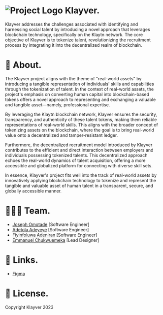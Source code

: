  # <img src="https://github.com/Klayver-Team/Klayver-App/assets/66223408/b32de9b4-9864-42a1-aa00-58007eb3cb72" alt="Project Logo" style="padding-top: 80px"> Klayver.

Klayver addresses the challenges associated with identifying and harnessing social talent by introducing a novel approach that leverages blockchain technology, specifically on the Klaytn network. The core objective of Klayver is to tokenize talent, revolutionizing the recruitment process by integrating it into the decentralized realm of blockchain.

# 🎉 About.
The Klayver project aligns with the theme of "real-world assets" by introducing a tangible representation of individuals' skills and capabilities through the tokenization of talent. 
In the context of real-world assets, the project's emphasis on converting human capital into blockchain-based tokens offers a novel approach to representing and exchanging a valuable and tangible asset—namely, professional expertise.

By leveraging the Klaytn blockchain network, Klayver ensures the security, transparency, and authenticity of these talent tokens, making them reliable representations of real-world skills. 
This aligns with the broader concept of tokenizing assets on the blockchain, where the goal is to bring real-world value onto a decentralized and tamper-resistant ledger.

Furthermore, the decentralized recruitment model introduced by Klayver contributes to the efficient and direct interaction between employers and individuals possessing tokenized talents. 
This decentralized approach echoes the real-world dynamics of talent acquisition, offering a more accessible and globalized platform for connecting with diverse skill sets.

In essence, Klayver's project fits well into the track of real-world assets by innovatively applying blockchain technology to tokenize and represent the tangible and valuable asset of human talent in a transparent, secure, and globally accessible manner.

# 👨🏼‍🍳 Team.
* [Joseph Omotade](https://github.com/joeephwild) [Software Engineer]  
* [Adetola Adeyeye](https://github.com/Tola-byte) [Software Engineer]  
* [Fiyinfoluwa Adeniran](https://github.com/ebbieaden) [Software Engineer]  
* [Emmanuel Chukwuemeka](https://github.com/officialemeka) [Lead Designer]

# 🔗 Links.
* [Figma](https://www.figma.com/file/nH04ds04lSzGaOR2EDUq9x/Klayver?type=design&node-id=57-410&mode=design&t=G1kNYvsfeNEnqq9p-0)

# 🪪 License.
Copyright Klayver 2023
